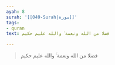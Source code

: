 ```yaml
---
ayah: 8
surah: '[[049-Surah|سورة]]'
tags:
- quran
text: فضلا من الله ونعمة ۚ والله عليم حكيم

---
```

> فضلا من الله ونعمة ۚ والله عليم حكيم
